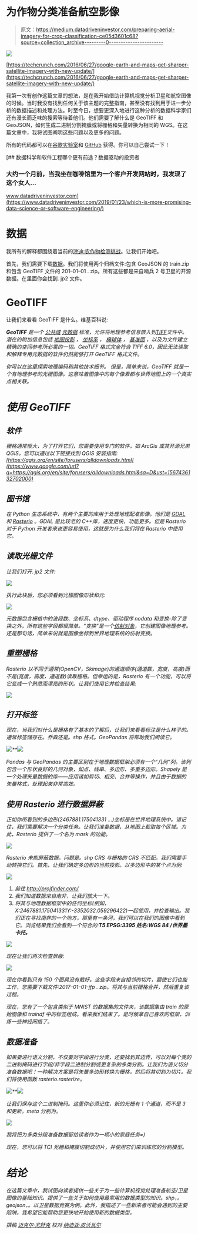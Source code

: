 # 为作物分类准备航空影像

> 原文：<https://medium.datadriveninvestor.com/preparing-aerial-imagery-for-crop-classification-ce05d3601c68?source=collection_archive---------0----------------------->

![](img/33538c96144b384b3398377f660511ab.png)

[https://techcrunch.com/2016/06/27/google-earth-and-maps-get-sharper-satellite-imagery-with-new-update/](https://techcrunch.com/2016/06/27/google-earth-and-maps-get-sharper-satellite-imagery-with-new-update/)

我第一次有创作这篇文章的想法，是在我开始借助计算机视觉分析卫星和航空图像的时候。当时我没有找到任何关于该主题的完整指南，甚至没有找到用于进一步分析的数据描述和处理方法。时至今日，想要更深入地进行这种分析的数据科学家们还有漫长而乏味的搜索等待着他们。他们需要了解什么是 GeoTIFF 和 GeoJSON，如何生成二进制分割掩膜或将栅格和矢量转换为相同的 WGS。在这篇文章中，我将试图阐明这些问题以及更多的问题。

所有的代码都可以在[谷歌实验室](https://www.google.com/url?q=https://colab.research.google.com/drive/1MXonyOMqTGhdlPu1lkmGWnLYB9xdOuQI&sa=D&ust=1567436132694000)和 [GitHub](https://www.google.com/url?q=https://github.com/Justdjent/satellite_data_preparation_for_cv&sa=D&ust=1567436132695000) 获得。你可以自己尝试一下！

[](https://www.datadriveninvestor.com/2019/01/23/which-is-more-promising-data-science-or-software-engineering/) [## 数据科学和软件工程哪个更有前途？数据驱动的投资者

### 大约一个月前，当我坐在咖啡馆里为一个客户开发网站时，我发现了这个女人…

www.datadriveninvestor.com](https://www.datadriveninvestor.com/2019/01/23/which-is-more-promising-data-science-or-software-engineering/) 

# 数据

我所有的解释都围绕着当前的[津迪:农作物检测挑战](https://www.google.com/url?q=https://zindi.africa/competitions/farm-pin-crop-detection-challenge&sa=D&ust=1567436132695000)。让我们开始吧。

首先，我们需要下载[数据](https://www.google.com/url?q=https://zindi.africa/competitions/farm-pin-crop-detection-challenge/data&sa=D&ust=1567436132696000)。我们将使用两个归档文件:包含 GeoJSON 的 train.zip 和包含 GeoTIFF 文件的 201–01–01 . zip。所有这些都是来自哨兵 2 号卫星的开源数据。在里面你会找到. jp2 文件。

# GeoTIFF

让我们来看看 GeoTIFF 是什么。维基百科说:

***GeoTIFF*** *是一个* [*公共域*](https://www.google.com/url?q=https://en.wikipedia.org/wiki/Public_domain&sa=D&ust=1567436132697000) [*元数据*](https://www.google.com/url?q=https://en.wikipedia.org/wiki/Metadata_(computing)&sa=D&ust=1567436132697000) *标准，允许将*[](https://www.google.com/url?q=https://en.wikipedia.org/wiki/Georeference&sa=D&ust=1567436132698000)**地理参考信息嵌入到*[*TIFF*](https://www.google.com/url?q=https://en.wikipedia.org/wiki/TIFF&sa=D&ust=1567436132698000)*文件中。潜在的附加信息包括* [*地图投影*](https://www.google.com/url?q=https://en.wikipedia.org/wiki/Map_projection&sa=D&ust=1567436132698000) *，* [*坐标系*](https://www.google.com/url?q=https://en.wikipedia.org/wiki/Coordinate_system&sa=D&ust=1567436132699000) *，* [*椭球体*](https://www.google.com/url?q=https://en.wikipedia.org/wiki/Ellipsoid&sa=D&ust=1567436132699000) *，* [*基准面*](https://www.google.com/url?q=https://en.wikipedia.org/wiki/Datum_(geodesy)&sa=D&ust=1567436132699000) *，以及为文件建立精确的空间参考所必需的一切。GeoTIFF 格式完全符合 TIFF 6.0，因此无法读取和解释专用元数据的软件仍然能够打开 GeoTIFF 格式文件。**

*你可以在这里探索地理编码和其他技术细节。 [](https://www.google.com/url?q=https://www.geospatialworld.net/article/geotiff-a-standard-image-file-format-for-gis-applications/&sa=D&ust=1567436132701000)但是，简单来说，GeoTIFF 就是一个有地理参考的光栅图像。这意味着图像中的每个像素都与世界地图上的一个真实点相关联。*

# *使用 GeoTIFF*

## *软件*

*栅格通常很大，为了打开它们，您需要使用专门的软件，如 ArcGis 或其开源兄弟 QGIS。您可以通过以下链接找到 QGIS 安装指南:[https://qgis.org/en/site/forusers/alldownloads.html](https://www.google.com/url?q=https://qgis.org/en/site/forusers/alldownloads.html&sa=D&ust=1567436132702000)*

## *图书馆*

*在 Python 生态系统中，有两个主要的库用于处理地理配准影像。他们是 [GDAL](https://www.google.com/url?q=https://github.com/OSGeo/gdal&sa=D&ust=1567436132703000) 和 [Rasterio](https://www.google.com/url?q=https://github.com/mapbox/rasterio&sa=D&ust=1567436132703000) 。GDAL 是比较老的 C++库，速度更快，功能更多。但是 Rasterio 对于 Python 开发者来说更容易使用，这就是为什么我们将在 Rasterio 中使用它。*

## *读取光栅文件*

*让我们打开. jp2 文件:*

*![](img/754804ef3e31279627ee1c78f8276e30.png)*

*执行此块后，您必须看到光栅图像形状和元:*

*![](img/45735929691d88f05bc18b5d8f94784b.png)*

*元数据包含栅格中的波段数、坐标系、dtype、驱动程序 nodata 和变换-除了变换之外，所有这些字段都很简单。“变换”是一个[仿射对象](https://www.google.com/url?q=https://github.com/sgillies/affine&sa=D&ust=1567436132704000)，它创建图像地理参考。还是那句话，简单来说就是图像坐标到世界地理系统的仿射变换。*

## *重塑栅格*

*Rasterio 以不同于通常(OpenCV，Skimage)的通道顺序(通道数，宽度，高度)而不是(宽度，高度，通道数)读取栅格。但幸运的是，Rasterio 有一个功能，可以将它变成一个熟悉而漂亮的形状。让我们使用它并检查结果:*

*![](img/e20ff95645d4568593e4aa9b0a50e467.png)*

## *打开标签*

*现在，当我们对什么是栅格有了基本的了解后，让我们来看看标注是什么样子的。通常标签储存在。乔森还是。shp 格式。GeoPandas 将帮助我们阅读它。*

*![](img/757d6ee66cf2033b737e345ebb8615c2.png)**![](img/6aeed006bc09b99ed3e33214d47f7930.png)*

*Pandas 与 GeoPandas 的主要区别在于地理数据框架必须有一个“几何”列。该列包含一个形状良好的几何对象，如点、线串、多边形、多重多边形。Shapely 是一个处理矢量数据的库——应用诸如剪切、相交、合并等操作，并且由于数据的矢量格式，处理起来非常高效。*

## *使用 Rasterio 进行数据屏蔽*

*正如你所看到的多边形(2467881.175041331 …)坐标是在世界地理系统中。请记住，我们需要解决一个分类任务。让我们准备数据，从地图上截取每个区域。为此，Rasterio 提供了一个名为 mask 的功能。*

*![](img/7764ff813ce9d7ac3c8908b346b456af.png)*

*Rasterio 未能屏蔽数据。问题是。shp CRS 与栅格的 CRS 不匹配。我们需要手动转换它们。首先，让我们确定多边形的当前投影。以多边形中的某个点为例:*

*![](img/771d5463a13c1f0124ca202436c599d8.png)*

1.  *前往 http://projfinder.com/*
2.  *我们知道数据来自南非，让我们放大一下。*
3.  *将其与地理数据框架中的任何坐标(例如，X:2467881.175041331Y:-3352032.059296422)一起使用，并检查输出。我们正在寻找南非的一个地方，那里有一条河，我们可以在我们的图像中看到它。浏览结果我们会看到一个符合的:**T5 EPSG:3395 姓名:WGS 84 /世界墨卡托。***

*![](img/1389fa7f90cff197c2cffc02f8cc9c6e.png)*

*现在让我们再次检查屏蔽:*

*![](img/91456e706e1ea93c31de079d24f7f787.png)*

*现在你看到只有 150 个面具没有戴好。这些字段来自相邻的切片，要使它们也能工作，您需要下载文件:2017–01–01-jfp . zip。将其与当前栅格合并，然后重复该过程。*

*现在，您有了一个包含类似于 MNIST 的数据集的文件夹，该数据集由 train 的原始图像和 traindf 中的标签组成。看来我们结束了。是时候拿自己喜欢的框架，训练一些神经网络了。*

## *数据准备*

*如果要进行语义分割，不仅要对字段进行分类，还要找到其边界，可以对每个类的二进制掩码进行字段/非字段二进制分割或更复杂的多类分割。让我们为语义切分准备数据吧！一种解决方案是将矢量多边形转换为栅格，然后将其切割为切片。我们将使用函数 rasterio.rasterize。*

*![](img/60a7a95460e87220683c4ca02b78737f.png)**![](img/d6458d9a54d7c6b901a4aac69ceb2c4d.png)*

*让我们保存这个二进制掩码。这里你必须记住，新的光栅有 1 个通道，而不是 3 和更新。meta 分别为。*

*![](img/b98fa61ec1edc87fa0a3afd8b6e26764.png)*

*我将把为多类分段准备数据留给读者作为一项小的家庭任务=)*

*现在，您可以将 TCI 光栅和掩膜切割成切片，并使用它们来训练您的分割模型。*

# *结论*

*在这篇文章中，我试图向读者提供一些关于为一些计算机视觉处理准备航空/卫星图像的基础知识。提供了一些关于如何使用最常用的数据类型的知识。shp，。geojson，。以卫星数据竞赛为例。此外，我描述了一些新来者可能会遇到的主要陷阱。我希望它能帮助您更快地开始使用新的数据类型。*

**撰稿* [迈克尔·尤舒克](https://www.linkedin.com/in/michael-yushchuk-1a134b119/) *校对* [*纳迪亚·皮沃瓦尔*](https://www.linkedin.com/in/nadiia-pyvovar/)*